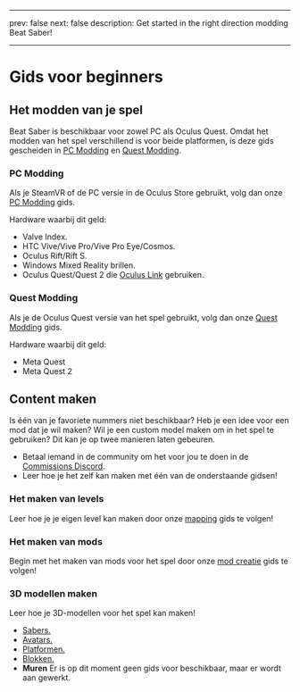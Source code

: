 - - -
prev: false next: false description: Get started in the right direction modding Beat Saber!
- - -

# Gids voor beginners

## Het modden van je spel

Beat Saber is beschikbaar voor zowel PC als Oculus Quest. Omdat het modden van het spel verschillend is voor beide platformen, is deze gids gescheiden in [PC Modding](#pc-modding) en [Quest Modding](#quest-modding).

### PC Modding

Als je SteamVR of de PC versie in de Oculus Store gebruikt, volg dan onze [PC Modding](./pc-modding.md) gids.

Hardware waarbij dit geld:

- Valve Index.
- HTC Vive/Vive Pro/Vive Pro Eye/Cosmos.
- Oculus Rift/Rift S.
- Windows Mixed Reality brillen.
- Oculus Quest/Quest 2 die [Oculus Link](https://support.oculus.com/444256562873335/) gebruiken.

### Quest Modding

Als je de Oculus Quest versie van het spel gebruikt, volg dan onze [Quest Modding](./quest-modding.md) gids.

Hardware waarbij dit geld:

- Meta Quest
- Meta Quest 2

## Content maken

Is één van je favoriete nummers niet beschikbaar? Heb je een idee voor een mod dat je wil maken? Wil je een custom model maken om in het spel te gebruiken? Dit kan je op twee manieren laten gebeuren.

- Betaal iemand in de community om het voor jou te doen in de [Commissions Discord](https://discord.gg/e4f3WBBVnr).
- Leer hoe je het zelf kan maken met één van de onderstaande gidsen!

### Het maken van levels

Leer hoe je je eigen level kan maken door onze [mapping](./mapping/) gids te volgen!

### Het maken van mods

Begin met het maken van mods voor het spel door onze [mod creatie](./modding/) gids te volgen!

### 3D modellen maken

Leer hoe je 3D-modellen voor het spel kan maken!

- [Sabers.](./models/sabers-guide.md)
- [Avatars.](./models/avatars-guide.md)
- [Platformen.](./models/platforms-guide.md)
- [Blokken.](./models/notes-guide.md)
- **Muren** Er is op dit moment geen gids voor beschikbaar, maar er wordt aan gewerkt.
